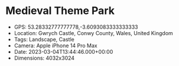 # Medieval Theme Park

- GPS: 53.28332777777778,-3.6093083333333333
- Location: Gwrych Castle, Conwy County, Wales, United Kingdom
- Tags: Landscape, Castle
- Camera: Apple iPhone 14 Pro Max
- Date: 2023-03-04T13:44:46.000+00:00
- Dimensions: 4032x3024

